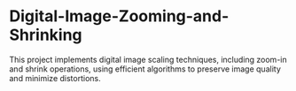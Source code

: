 # Digital-Image-Zooming-and-Shrinking
This project implements digital image scaling techniques, including zoom-in and shrink operations, using efficient algorithms to preserve image quality and minimize distortions.
